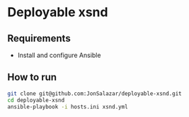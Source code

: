 # Deployable xsnd

## Requirements

- Install and configure Ansible

## How to run

```sh
git clone git@github.com:JonSalazar/deployable-xsnd.git
cd deployable-xsnd
ansible-playbook -i hosts.ini xsnd.yml
```

